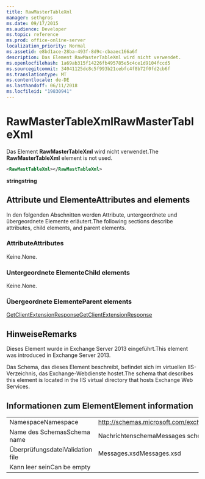 ```yaml
---
title: RawMasterTableXml
manager: sethgros
ms.date: 09/17/2015
ms.audience: Developer
ms.topic: reference
ms.prod: office-online-server
localization_priority: Normal
ms.assetid: e8bd1ace-28ba-493f-8d9c-cbaaec166a6f
description: Das Element RawMasterTableXml wird nicht verwendet.
ms.openlocfilehash: 1a69ab315f14226fb495785e5c4ce1d9104fccd5
ms.sourcegitcommit: 34041125dc8c5f993b21cebfc4f8b72f0fd2cb6f
ms.translationtype: MT
ms.contentlocale: de-DE
ms.lasthandoff: 06/11/2018
ms.locfileid: "19830941"
---
```

# <a name="rawmastertablexml"></a><span data-ttu-id="deee9-103">RawMasterTableXml</span><span class="sxs-lookup"><span data-stu-id="deee9-103">RawMasterTableXml</span></span>

<span data-ttu-id="deee9-104">Das Element **RawMasterTableXml** wird nicht verwendet.</span><span class="sxs-lookup"><span data-stu-id="deee9-104">The **RawMasterTableXml** element is not used.</span></span> 
  
```XML
<RawMastTableXml></RawMastTableXml>
```

 <span data-ttu-id="deee9-105">**string**</span><span class="sxs-lookup"><span data-stu-id="deee9-105">**string**</span></span>
## <a name="attributes-and-elements"></a><span data-ttu-id="deee9-106">Attribute und Elemente</span><span class="sxs-lookup"><span data-stu-id="deee9-106">Attributes and elements</span></span>

<span data-ttu-id="deee9-107">In den folgenden Abschnitten werden Attribute, untergeordnete und übergeordnete Elemente erläutert.</span><span class="sxs-lookup"><span data-stu-id="deee9-107">The following sections describe attributes, child elements, and parent elements.</span></span>
  
### <a name="attributes"></a><span data-ttu-id="deee9-108">Attribute</span><span class="sxs-lookup"><span data-stu-id="deee9-108">Attributes</span></span>

<span data-ttu-id="deee9-109">Keine.</span><span class="sxs-lookup"><span data-stu-id="deee9-109">None.</span></span>
  
### <a name="child-elements"></a><span data-ttu-id="deee9-110">Untergeordnete Elemente</span><span class="sxs-lookup"><span data-stu-id="deee9-110">Child elements</span></span>

<span data-ttu-id="deee9-111">Keine.</span><span class="sxs-lookup"><span data-stu-id="deee9-111">None.</span></span>
  
### <a name="parent-elements"></a><span data-ttu-id="deee9-112">Übergeordnete Elemente</span><span class="sxs-lookup"><span data-stu-id="deee9-112">Parent elements</span></span>

[<span data-ttu-id="deee9-113">GetClientExtensionResponse</span><span class="sxs-lookup"><span data-stu-id="deee9-113">GetClientExtensionResponse</span></span>](getclientextensionresponse.md)
  
## <a name="remarks"></a><span data-ttu-id="deee9-114">Hinweise</span><span class="sxs-lookup"><span data-stu-id="deee9-114">Remarks</span></span>

<span data-ttu-id="deee9-115">Dieses Element wurde in Exchange Server 2013 eingeführt.</span><span class="sxs-lookup"><span data-stu-id="deee9-115">This element was introduced in Exchange Server 2013.</span></span>
  
<span data-ttu-id="deee9-116">Das Schema, das dieses Element beschreibt, befindet sich im virtuellen IIS-Verzeichnis, das Exchange-Webdienste hostet.</span><span class="sxs-lookup"><span data-stu-id="deee9-116">The schema that describes this element is located in the IIS virtual directory that hosts Exchange Web Services.</span></span>
  
## <a name="element-information"></a><span data-ttu-id="deee9-117">Informationen zum Element</span><span class="sxs-lookup"><span data-stu-id="deee9-117">Element information</span></span>

|||
|:-----|:-----|
|<span data-ttu-id="deee9-118">Namespace</span><span class="sxs-lookup"><span data-stu-id="deee9-118">Namespace</span></span>  <br/> |http://schemas.microsoft.com/exchange/services/2006/messages  <br/> |
|<span data-ttu-id="deee9-119">Name des Schemas</span><span class="sxs-lookup"><span data-stu-id="deee9-119">Schema name</span></span>  <br/> |<span data-ttu-id="deee9-120">Nachrichtenschema</span><span class="sxs-lookup"><span data-stu-id="deee9-120">Messages schema</span></span>  <br/> |
|<span data-ttu-id="deee9-121">Überprüfungsdatei</span><span class="sxs-lookup"><span data-stu-id="deee9-121">Validation file</span></span>  <br/> |<span data-ttu-id="deee9-122">Messages.xsd</span><span class="sxs-lookup"><span data-stu-id="deee9-122">Messages.xsd</span></span>  <br/> |
|<span data-ttu-id="deee9-123">Kann leer sein</span><span class="sxs-lookup"><span data-stu-id="deee9-123">Can be empty</span></span>  <br/> ||
   

